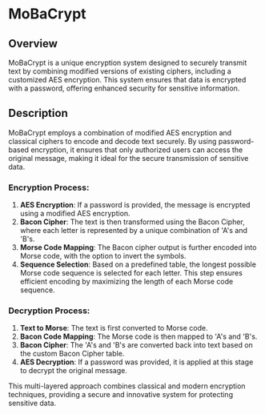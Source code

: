 # MoBaCrypt

## Overview
MoBaCrypt is a unique encryption system designed to securely transmit text by combining modified versions of existing ciphers, including a customized AES encryption. This system ensures that data is encrypted with a password, offering enhanced security for sensitive information.

## Description
MoBaCrypt employs a combination of modified AES encryption and classical ciphers to encode and decode text securely. By using password-based encryption, it ensures that only authorized users can access the original message, making it ideal for the secure transmission of sensitive data.

### Encryption Process:
1. **AES Encryption**: If a password is provided, the message is encrypted using a modified AES encryption.
2. **Bacon Cipher**: The text is then transformed using the Bacon Cipher, where each letter is represented by a unique combination of 'A's and 'B's.
3. **Morse Code Mapping**: The Bacon cipher output is further encoded into Morse code, with the option to invert the symbols.
4. **Sequence Selection**: Based on a predefined table, the longest possible Morse code sequence is selected for each letter. This step ensures efficient encoding by maximizing the length of each Morse code sequence.

### Decryption Process:
1. **Text to Morse**: The text is first converted to Morse code.
2. **Bacon Code Mapping**: The Morse code is then mapped to 'A's and 'B's.
3. **Bacon Cipher**: The 'A's and 'B's are converted back into text based on the custom Bacon Cipher table.
4. **AES Decryption**: If a password was provided, it is applied at this stage to decrypt the original message.

This multi-layered approach combines classical and modern encryption techniques, providing a secure and innovative system for protecting sensitive data.
